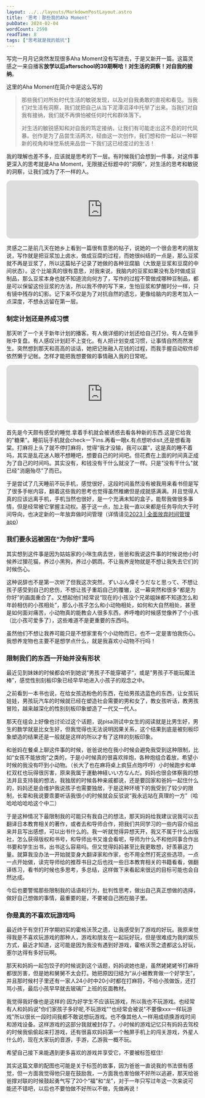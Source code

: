 ```yaml
---
layout: ../../layouts/MarkdownPostLayout.astro
title: '思考｜那些我的Aha Moment'
pubDate: 2024-02-04
wordCount: 2598
readTime: 8
tags: ["思考就是我的抵抗"]
---
```

写完一月月记突然发现很多Aha Moment没有写进去，于是又新开一篇。这篇灵感之一来自播客**放学以后afterschool的39期啊哈！对生活的洞察！对自我的接纳**。
<!--more-->

这里的Aha Moment在简介中是这么写的

> 那些我们对所处时代生活的敏锐发现，以及对自我勇敢的直视和看见。当我们对生活有洞察，我们就把自己从当下泥潭沼泽中托举了出来。当我们对自我有接纳，我们就不再惧怕被任何时代和群体落下。
>
> 对生活的敏锐感知和对自我的笃定接纳，让我们有可能走出这不息的时代风暴。创作是为了品尝生活两次，经由这一次创作，我们想和你一起以一种崭新的视角和味觉系统来品尝一下我们这已经度过的生活！

我的理解也差不多，应该就是思考的下一层。有时候我们会想到一件事，对这件事更深入的思考就是Aha Moment，无限接近标题中的“洞察”，对生活的思考和敏锐的洞察，让我们成为了不一样的人。

<iframe style="border-radius:12px" src="https://open.spotify.com/embed/episode/6yWpFzRWJX3SK1NTduP6EW?utm_source=generator" width="100%" height="152" frameBorder="0" allowfullscreen="" allow="autoplay; clipboard-write; encrypted-media; fullscreen; picture-in-picture" loading="lazy"></iframe>

灵感之二是前几天在她乡上看到一篇很有意思的帖子，说她的一个很会思考的朋友说，写作就是把豆浆加上卤水，做成豆腐的过程，而她很纠结的一点是，那么豆浆就不再是豆浆了，所以这篇帖子记录了她做的各种豆腐脑（大致是豆浆和豆腐的中间状态）。这个比喻真的很有意思，对我来说，我脑内的豆浆如果没有及时做成豆制品，那么豆浆本身也就不知道流向何方了，写作的过程不管做成哪种豆制品，都是可以保留这份豆浆的方法，所以我不停的写下来，生怕豆浆和梦醒时分一样，只有镜中残存的幻影。记下来不仅是为了对抗自然的遗忘，更像给脑内的思考加入一点深度，不想永远留在第一层。

### 制定计划还是养成习惯

那天听了一个关于新年计划的播客。有人做详细的计划还给自己打分。有人在做手账中复盘。有人感叹计划赶不上变化。有人把计划变成习惯，让事情自然而然发生。突然想到那天和高高的谈话，她把记账融入花钱的过程，而我手握自动软件却依然懒于记帐。怎样才能把我想要做的事情融入我的日常呢。

<iframe style="border-radius:12px" src="https://open.spotify.com/embed/episode/0xU0rMsouqLXhj1O8WVlzO?utm_source=generator" width="100%" height="152" frameBorder="0" allowfullscreen="" allow="autoplay; clipboard-write; encrypted-media; fullscreen; picture-in-picture" loading="lazy"></iframe>

首先是今天颇有感受的睡觉.拿着手机就会被诱惑去看各种新的东西.这是它给我的"糖果"。睡前玩手机就会check一下ins.再看一眼x.有点想听disit,还是想看海棠。打麻将上头了就不停打麻将，觉得“我才没输，我可以赢”，这是真的睡不着吗，其实是乱花迷人眼不想睡吧，想要自己的时间吧。但花费在上面的时间真正成为了自己的时间吗。其实没有，和钱没有干什么就没了一样。只是"没有干什么"就已经"消磨殆尽"了而已。

于是尝试了几天睡前不玩手机，感觉很好，这段时间虽然没有被我用来看书但是写了很多手帐内容，翻着这些我的思考也觉得虽然稚嫩但是成就感满满。并且觉得人真的应该远离手机，手机当然也很好，是一个充满未知的盒子，能帮我做很多事情，但是经常被它掌握主动权。基于这一点，加上我一直以来都是任务导向大于时间导向，也决定新的一年放弃做时间管理（详情请见[2023 | 全面放弃时间管理app](https://changingmoments.one/posts/20240126/)）

### 我们要永远被困在“为你好”里吗

其实想到这件事是因为姑姑家的小咪生病去世，爸爸和我说这件事的时候说他小时候养过狸花猫，养过小黑狗，养过小鹦鹉，不让我养宠物就是不想让我失去它们的时候伤心。

这种说辞也不是第一次听了但我这次突然，ずいぶん偉そうだなと思って、不想让孩子感受到自己的悲伤，不想让孩子重蹈自己的覆辙，这一幕突然和很多“都是为你好”的画面重合了。又想起他们经常说“现在的小孩没个兄弟姐妹都不知道怎么和年龄相仿的小孩相处”，那么小孩子怎么和小动物相处，如何和大自然相处，甚至是如何面对痛苦，小动物真的能教会人很多东西，养呼噜的时候感觉像养了个小孩（比小孩可爱多了），这些难道不是更重要的东西吗。

虽然他们不想让我养可能只是不想家里有个小动物而已，也不一定是害怕我伤心。我想养宠物也主要不是想学点什么，就是我喜欢小动物不行吗！

### 限制我们的东西一开始并没有形状

最近见到妹妹的时候都会听到她说“男孩子不能穿裙子“，或是”男孩子不能玩魔法棒”，感觉性别刻板印象已经早早地进入小孩子的观念之中。

之前看到一本书也说，在给女孩选粉色的东西，在给男孩选蓝色的东西，让女孩玩娃娃，男孩玩汽车的时候就已经在塑造社会需要的男和女了，教女孩听话，教男孩冒险，越来越深化的性别刻板印象塑造了一代又一代人。

那天在组会上好像也讨论过这个话题，说pisa测试中女生的阅读就是比男生好，男生的数学就是比女生好，但我觉得也无法说明因果关系，这个结果到底是被刻板印象塑造的结果还是一般就是这样的所以才有了这样的刻板印象。

和爸妈在餐桌上聊这件事的时候，爸爸说他在我小时候会避免我受到这种限制，比如“女孩不能放炮”之类的，于是小时候真的很喜欢摔炮，各种炮组合着放，希望小时候的我没有吓到小动物。（长大了也在麻将桌上疯狂点炮哼哼）小时候跑步和单杠双杠也玩得很厉害，原来我属于運動神経いい方なんだ。妈妈也很会体察我的想法并且支持我的想法，我独居的时候各种亲戚都说，还是要回家和爸妈一起住什么的，妈妈还是会维护我说孩子也需要独居，于是这种环境下的我受到了较少的限制，长辈和我说要乖要听话我很小的时候就会反驳说“我永远站在真理的一方”（哈哈哈哈哈哈这个中二）

于是这种情况下最限制我的可能只有我自己的想法，那天妈妈给我建议说我可以去翻译日本教育相关的著作，或者去和导师合作，把我们共同学习的一些内容介绍出来并且写出感想，可以出书什么的。我一听就觉得异想天开，我又不属于什么出版社，怎么获得版权和书号，和导师出书又谁会看呢，导师为什么不和他同事合作出书要和学生出书，出书这么容易吗。但又觉得妈妈甚至比我更敢想，好羡慕这力量。就算我没办法一开始就变身大翻译家和作家，也不用全然打死这些选项，一点一点开始做，读完导师给的推荐书目之后也找一些日本教育相关的书籍看看，做翻译练习，看书的时候也多思考，多总结，这样做下来看起来很远的目标可能也会自然达成。

今后也要警惕那些限制我的话语和行为，批判性思考，做出自己真正想做的选择，做好自己想做的事情，最重要的是，不要被自己困在脑子里。

### 你是真的不喜欢玩游戏吗

最近终于有空打开学期初买的霍格沃茨之遗，让我感受到了游戏的好玩。我原来觉得我是不喜欢玩游戏的那种人，游戏和朋友在一起玩好玩，但是很难成为我的娱乐方式，最近才知道，这可能是因为我没有遇到好游戏，霍格沃茨之遗都这么好玩，塞尔达得有多好玩啊。

那天和妈妈一起包饺子的时候说到这个话题，妈妈说她也是，虽然姥姥姥爷打麻将都很厉害，但是她和舅舅不太会打。她把原因归结为“从小被教育做一个好学生”，并且那时候村子里还有一家人24小时中20小时都在打麻将，不给小孩做饭，还打骂小孩，最后小孩早早就去玻璃厂上班的反面教材。

我觉得我好像也是这样的:因为好学生不应该玩游戏，所以我也不玩游戏。也经常有人和妈妈说"你们家孩子多好呢,不玩游戏""也经常会被说"不要像xxx一样玩游戏"所以很长一段时间我都不敢说想玩游戏。也不像其他人一样用成绩换游戏时间和游戏设备。这样游戏的这部分我就被封存了。小时候的游戏记忆只有妈妈去驾校的时候我偷偷起来打游戏，还有很喜欢妈妈第一个触屏手机上的闯关游戏，外星人什么的，现在大家玩的音游，手游，乙游我一概不玩。

希望自己接下来能遇到更多喜欢的游戏并享受它，不要被标签框住!

其实这篇文章的配图也可能是关于标签的故事，因为爸爸一直说我的书法很有感觉，但一方面我觉得他只是在鼓励我，一方面我也害怕做不好所以逃避，那天给爸爸撑对联的时候鼓起勇气写了20个“福”和“龙”，对于一年只写过年这一次来说可能还不错吧，以后也不要怕做不好所以不做，先做再说！
